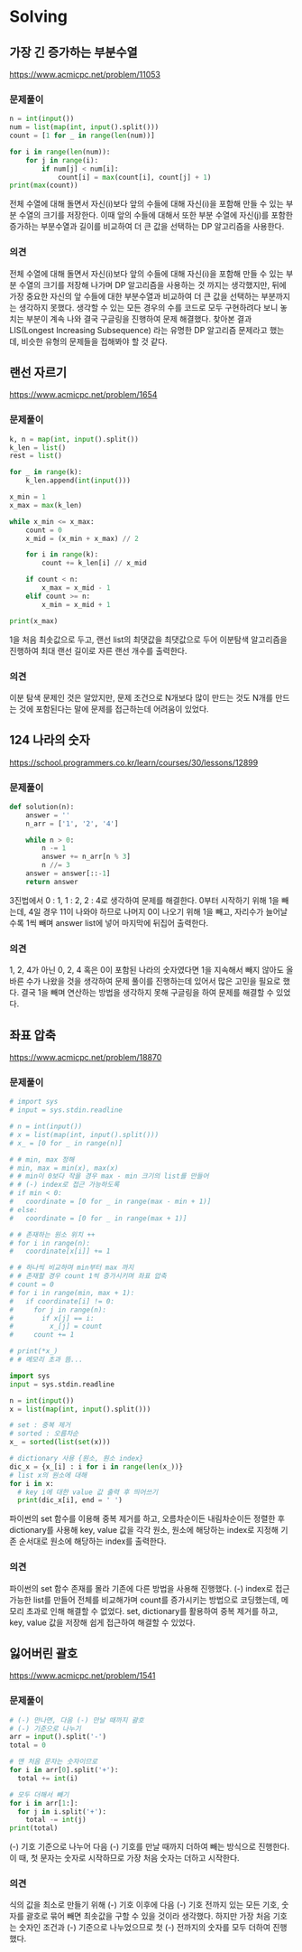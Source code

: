 # Solving

## 가장 긴 증가하는 부분수열
https://www.acmicpc.net/problem/11053
### 문제풀이
```python
n = int(input())
num = list(map(int, input().split()))
count = [1 for _ in range(len(num))]

for i in range(len(num)):
    for j in range(i):
        if num[j] < num[i]:
            count[i] = max(count[i], count[j] + 1)
print(max(count))
```
전체 수열에 대해 돌면서 자신(i)보다 앞의 수들에 대해 자신(i)을 포함해 만들 수 있는 부분 수열의 크기를 저장한다. 이때 앞의 수들에 대해서 또한 부분 수열에 자신(j)를 포함한 증가하는 부분수열과 길이를 비교하여 더 큰 값을 선택하는 DP 알고리즘을 사용한다.

### 의견
전체 수열에 대해 돌면서 자신(i)보다 앞의 수들에 대해 자신(i)을 포함해 만들 수 있는 부분 수열의 크기를 저장해 나가며 DP 알고리즘을 사용하는 것 까지는 생각했지만, 뒤에 가장 중요한 자신의 앞 수들에 대한 부분수열과 비교하여 더 큰 값을 선택하는 부분까지는 생각하지 못했다. 생각할 수 있는 모든 경우의 수를 코드로 모두 구현하려다 보니 놓치는 부분이 계속 나와 결국 구글링을 진행하여 문제 해결했다. 찾아본 결과 LIS(Longest Increasing Subsequence) 라는 유명한 DP 알고리즘 문제라고 했는데, 비슷한 유형의 문제들을 접해봐야 할 것 같다.


## 랜선 자르기
https://www.acmicpc.net/problem/1654
### 문제풀이
```python
k, n = map(int, input().split())
k_len = list()
rest = list()

for _ in range(k):
    k_len.append(int(input()))

x_min = 1
x_max = max(k_len)

while x_min <= x_max:
    count = 0
    x_mid = (x_min + x_max) // 2

    for i in range(k):
        count += k_len[i] // x_mid

    if count < n:
        x_max = x_mid - 1
    elif count >= n:
        x_min = x_mid + 1

print(x_max)
```
1을 처음 최솟값으로 두고, 랜선 list의 최댓값을 최댓값으로 두어 이분탐색 알고리즘을 진행하여 최대 랜선 길이로 자른 랜선 개수를 출력한다. 

### 의견
이분 탐색 문제인 것은 알았지만, 문제 조건으로 N개보다 많이 만드는 것도 N개를 만드는 것에 포함된다는 말에 문제를 접근하는데 어려움이 있었다.


## 124 나라의 숫자
https://school.programmers.co.kr/learn/courses/30/lessons/12899
### 문제풀이
```python
def solution(n):
    answer = ''
    n_arr = ['1', '2', '4']

    while n > 0:
        n -= 1
        answer += n_arr[n % 3]
        n //= 3
    answer = answer[::-1]
    return answer
```
3진법에서 0 : 1, 1 : 2, 2 : 4로 생각하여 문제를 해결한다. 0부터 시작하기 위해 1을 빼는데, 4일 경우 11이 나와야 하므로 나머지 0이 나오기 위해 1을 빼고, 자리수가 늘어날 수록 1씩 빼며 answer list에 넣어 마지막에 뒤집어 출력한다.

### 의견
1, 2, 4가 아닌 0, 2, 4 혹은 0이 포함된 나라의 숫자였다면 1을 지속해서 빼지 않아도 올바른 수가 나왔을 것을 생각하여 문제 풀이를 진행하는데 있어서 많은 고민을 필요로 했다. 결국 1을 빼며 연산하는 방법을 생각하지 못해 구글링을 하여 문제를 해결할 수 있었다.


## 좌표 압축
https://www.acmicpc.net/problem/18870
### 문제풀이
```python
# import sys
# input = sys.stdin.readline

# n = int(input())
# x = list(map(int, input().split()))
# x_ = [0 for _ in range(n)]

# # min, max 정해
# min, max = min(x), max(x)
# # min이 0보다 작을 경우 max - min 크기의 list를 만들어
# # (-) index로 접근 가능하도록
# if min < 0:
#   coordinate = [0 for _ in range(max - min + 1)]
# else:
#   coordinate = [0 for _ in range(max + 1)]

# # 존재하는 원소 위치 ++
# for i in range(n):
#   coordinate[x[i]] += 1

# # 하나씩 비교하며 min부터 max 까지
# # 존재할 경우 count 1씩 증가시키며 좌표 압축
# count = 0 
# for i in range(min, max + 1):
#   if coordinate[i] != 0:
#     for j in range(n):
#       if x[j] == i:
#         x_[j] = count
#     count += 1

# print(*x_)
# # 메모리 초과 뜸...

import sys
input = sys.stdin.readline

n = int(input())
x = list(map(int, input().split()))

# set : 중복 제거
# sorted : 오름차순
x_ = sorted(list(set(x)))

# dictionary 사용 {원소, 원소 index}
dic_x = {x_[i] : i for i in range(len(x_))}
# list x의 원소에 대해
for i in x:
  # key i에 대한 value 값 출력 후 띄어쓰기
  print(dic_x[i], end = ' ')
```
파이썬의 set 함수를 이용해 중복 제거를 하고, 오름차순이든 내림차순이든 정렬한 후 dictionary를 사용해 key, value 값을 각각 원소, 원소에 해당하는 index로 지정해 기존 순서대로 원소에 해당하는 index를 출력한다.

### 의견
파이썬의 set 함수 존재를 몰라 기존에 다른 방법을 사용해 진행했다. (-) index로 접근 가능한 list를 만들어 전체를 비교해가며 count를 증가시키는 방법으로 코딩했는데, 메모리 초과로 인해 해결할 수 없었다. 
set, dictionary를 활용하여 중복 제거를 하고, key, value 값을 저장해 쉽게 접근하여 해결할 수 있었다.


## 잃어버린 괄호
https://www.acmicpc.net/problem/1541
### 문제풀이
```python
# (-) 만나면, 다음 (-) 만날 때까지 괄호
# (-) 기준으로 나누기
arr = input().split('-')
total = 0

# 맨 처음 문자는 숫자이므로
for i in arr[0].split('+'):
  total += int(i)

# 모두 더해서 빼기
for i in arr[1:]:
  for j in i.split('+'):
    total -= int(j)
print(total)
```
(-) 기호 기준으로 나누어 다음 (-) 기호를 만날 때까지 더하여 빼는 방식으로 진행한다. 이 때, 첫 문자는 숫자로 시작하므로 가장 처음 숫자는 더하고 시작한다.

### 의견
식의 값을 최소로 만들기 위해 (-) 기호 이후에 다음 (-) 기호 전까지 있는 모든 기호, 숫자를 괄호로 묶어 빼면 최솟값을 구할 수 있을 것이라 생각했다. 하지만 가장 처음 기호는 숫자인 조건과 (-) 기준으로 나누었으므로 첫 (-) 전까지의 숫자를 모두 더하여 진행했다.